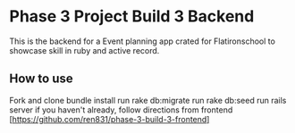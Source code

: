 # Phase 3 Project Build 3 Backend

This is the backend for a Event planning app crated for Flatironschool to showcase skill in ruby and active record.

## How to use

Fork and clone
bundle install
run rake db:migrate
run rake db:seed
run rails server
if you haven't already, follow directions from frontend [https://github.com/ren831/phase-3-build-3-frontend]
